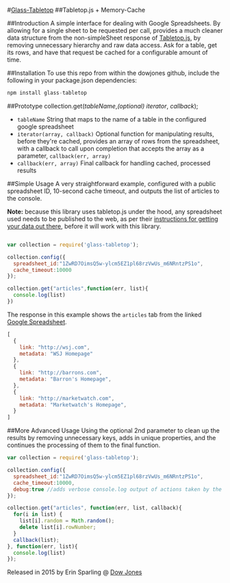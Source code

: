 #[Glass-Tabletop](https://github.com/dowjones/glass-tabletop)
##Tabletop.js + Memory-Cache

##Introduction
A simple interface for dealing with Google Spreadsheets. By allowing for a single sheet to be requested per call, provides a much cleaner data structure from the non-simpleSheet response of [Tabletop.js](https://github.com/jsoma/tabletop), by removing unnecessary hierarchy and raw data access. Ask for a table, get its rows, and have that request be cached for a configurable amount of time.


##Installation
To use this repo from within the dowjones github, include the following in your package.json dependencies:
```javascript
npm install glass-tabletop

```

##Prototype
collection.get(_tableName_,_(optional) iterator_, _callback_);
* `tableName` String that maps to the name of a table in the configured google spreadsheet
* `iterator(array, callback)` Optional function for manipulating results, before they're cached, provides an array of rows from the spreadsheet, with a callback to call upon completion that accepts the array as a parameter, `callback(err, array)`
* `callback(err, array)` Final callback for handling cached, processed results


##Simple Usage
A very straightforward example, configured with a public spreadsheet ID, 10-second cache timeout, and outputs the list of articles to the console.

**Note:** because this library uses tabletop.js under the hood, any spreadsheet used needs to be published to the web, as per their [instructions for getting your data out there](https://github.com/jsoma/tabletop#1-getting-your-data-out-there), before it will work with this library.
```javascript

var collection = require('glass-tabletop');

collection.config({
  spreadsheet_id:"1ZwRD7OimsQ5w-ylcm5EZ1pl68rzVwUs_m6NRntzPS1o",
  cache_timeout:10000
});

collection.get("articles",function(err, list){
  console.log(list)
})
```
The response in this example shows the `articles` tab from the linked [Google Spreadsheet](https://docs.google.com/a/wsj.com/spreadsheets/d/1ZwRD7OimsQ5w-ylcm5EZ1pl68rzVwUs_m6NRntzPS1o).
```javascript
[
  {
    link: "http://wsj.com",
    metadata: "WSJ Homepage"
  },
  {
    link: "http://barrons.com",
    metadata: "Barron's Homepage",
  },
  {
    link: "http://marketwatch.com",
    metadata: "Marketwatch's Homepage",
  }
]
```


##More Advanced Usage
Using the optional 2nd parameter to clean up the results by removing unnecessary keys, adds in unique properties, and the continues the processing of them to the final function.
```javascript
var collection = require('glass-tabletop');

collection.config({
  spreadsheet_id:"1ZwRD7OimsQ5w-ylcm5EZ1pl68rzVwUs_m6NRntzPS1o",
  cache_timeout:10000,
  debug:true //adds verbose console.log output of actions taken by the library
});

collection.get("articles", function(err, list, callback){
  for(i in list) {
    list[i].random = Math.random();
    delete list[i].rowNumber;
  }
  callback(list);
}, function(err, list){
  console.log(list)
});

```

Released in 2015 by Erin Sparling @ [Dow Jones](https://github.com/dowjones)
